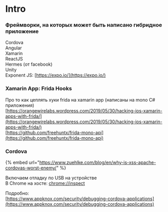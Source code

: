 # Intro

### Фреймворки, на которых может быть написано гибридное приложение

Cordova   
Angular   
Xamarin   
ReactJS  
Hermes \(от facebook\)  
Unity  
Exponent JS: [https://expo.io/](https://expo.io/)

### Xamarin App: Frida Hooks

Про то как цеплять хуки frida на xamarin app \(написаны на mono C\# приложения\)  
[https://orangewirelabs.wordpress.com/2019/05/30/hacking-ios-xamarin-apps-with-frida/](https://orangewirelabs.wordpress.com/2019/05/30/hacking-ios-xamarin-apps-with-frida/)  
[https://github.com/freehuntx/frida-mono-api](https://github.com/freehuntx/frida-mono-api)

### Cordova

{% embed url="https://www.zuehlke.com/blog/en/why-is-xss-apache-cordovas-worst-enemy/" %}

Включаем отладку по USB на устройстве  
В Chrome на хосте: [chrome://inspect](chrome://inspect)

Подробно:  
[https://www.appknox.com/security/debugging-cordova-applications](https://www.appknox.com/security/debugging-cordova-applications)


